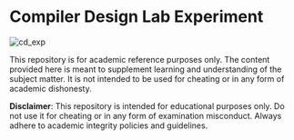 
# Compiler Design Lab Experiment

![cd_exp](https://github.com/Sashi2002/cd/assets/101319615/aafcc30b-50ab-4612-b40f-9be422239ffe)

This repository is for academic reference purposes only. The content provided here is meant to supplement learning and understanding of the subject matter. It is not intended to be used for cheating or in any form of academic dishonesty. 

**Disclaimer**: This repository is intended for educational purposes only. Do not use it for cheating or in any form of examination misconduct. Always adhere to academic integrity policies and guidelines.

